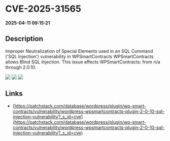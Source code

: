# CVE-2025-31565

**2025-04-11 09:15:21**

## Description
Improper Neutralization of Special Elements used in an SQL Command ('SQL Injection') vulnerability in WPSmartContracts WPSmartContracts allows Blind SQL Injection. This issue affects WPSmartContracts: from n/a through 2.0.10.

![](https://img.shields.io/static/v1?label=Score&message=9.3&color=red)
![](https://img.shields.io/static/v1?label=Severity&message=CRITICAL&color=red)
![](https://img.shields.io/static/v1?label=CWE&message=SQL&color=green)

## Links
- [https://patchstack.com/database/wordpress/plugin/wp-smart-contracts/vulnerability/wordpress-wpsmartcontracts-plugin-2-0-10-sql-injection-vulnerability?_s_id=cve](https://patchstack.com/database/wordpress/plugin/wp-smart-contracts/vulnerability/wordpress-wpsmartcontracts-plugin-2-0-10-sql-injection-vulnerability?_s_id=cve)
